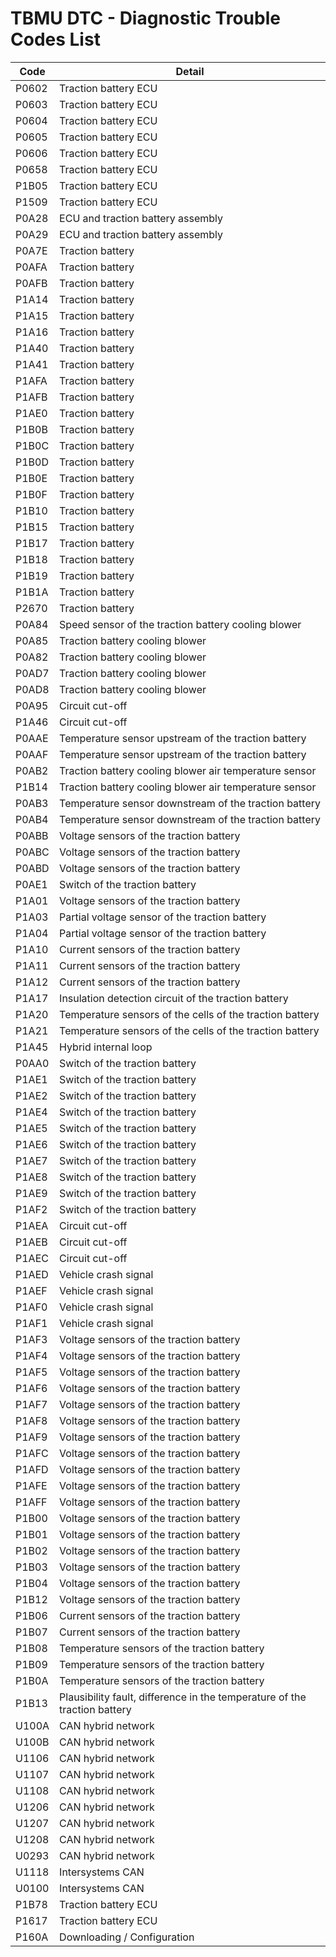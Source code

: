 # TBMU DTC - Diagnostic Trouble Codes List

| Code | Detail |
| - | - |
| P0602 | Traction battery ECU |
| P0603 | Traction battery ECU |
| P0604 | Traction battery ECU |
| P0605 | Traction battery ECU |
| P0606 | Traction battery ECU |
| P0658 | Traction battery ECU |
| P1B05 | Traction battery ECU |
| P1509 | Traction battery ECU |
| P0A28 | ECU and traction battery assembly |
| P0A29 | ECU and traction battery assembly |
| P0A7E | Traction battery |
| P0AFA | Traction battery |
| P0AFB | Traction battery |
| P1A14 | Traction battery |
| P1A15 | Traction battery |
| P1A16 | Traction battery |
| P1A40 | Traction battery |
| P1A41 | Traction battery |
| P1AFA | Traction battery |
| P1AFB | Traction battery |
| P1AE0 | Traction battery |
| P1B0B | Traction battery |
| P1B0C | Traction battery |
| P1B0D | Traction battery |
| P1B0E | Traction battery |
| P1B0F | Traction battery |
| P1B10 | Traction battery |
| P1B15 | Traction battery |
| P1B17 | Traction battery |
| P1B18 | Traction battery |
| P1B19 | Traction battery |
| P1B1A | Traction battery |
| P2670 | Traction battery |
| P0A84 | Speed sensor of the traction battery cooling blower |
| P0A85 | Traction battery cooling blower |
| P0A82 | Traction battery cooling blower |
| P0AD7 | Traction battery cooling blower |
| P0AD8 | Traction battery cooling blower |
| P0A95 | Circuit cut-off |
| P1A46 | Circuit cut-off |
| P0AAE | Temperature sensor upstream of the traction battery |
| P0AAF | Temperature sensor upstream of the traction battery |
| P0AB2 | Traction battery cooling blower air temperature sensor |
| P1B14 | Traction battery cooling blower air temperature sensor |
| P0AB3 | Temperature sensor downstream of the traction battery |
| P0AB4 | Temperature sensor downstream of the traction battery |
| P0ABB | Voltage sensors of the traction battery |
| P0ABC | Voltage sensors of the traction battery |
| P0ABD | Voltage sensors of the traction battery |
| P0AE1 | Switch of the traction battery |
| P1A01 | Voltage sensors of the traction battery |
| P1A03 | Partial voltage sensor of the traction battery |
| P1A04 | Partial voltage sensor of the traction battery |
| P1A10 | Current sensors of the traction battery |
| P1A11 | Current sensors of the traction battery |
| P1A12 | Current sensors of the traction battery |
| P1A17 | Insulation detection circuit of the traction battery |
| P1A20 | Temperature sensors of the cells of the traction battery |
| P1A21 | Temperature sensors of the cells of the traction battery |
| P1A45 | Hybrid internal loop |
| P0AA0 | Switch of the traction battery |
| P1AE1 | Switch of the traction battery |
| P1AE2 | Switch of the traction battery |
| P1AE4 | Switch of the traction battery |
| P1AE5 | Switch of the traction battery |
| P1AE6 | Switch of the traction battery |
| P1AE7 | Switch of the traction battery |
| P1AE8 | Switch of the traction battery |
| P1AE9 | Switch of the traction battery |
| P1AF2 | Switch of the traction battery |
| P1AEA | Circuit cut-off |
| P1AEB | Circuit cut-off |
| P1AEC | Circuit cut-off |
| P1AED | Vehicle crash signal |
| P1AEF | Vehicle crash signal |
| P1AF0 | Vehicle crash signal |
| P1AF1 | Vehicle crash signal |
| P1AF3 | Voltage sensors of the traction battery |
| P1AF4 | Voltage sensors of the traction battery |
| P1AF5 | Voltage sensors of the traction battery |
| P1AF6 | Voltage sensors of the traction battery |
| P1AF7 | Voltage sensors of the traction battery |
| P1AF8 | Voltage sensors of the traction battery |
| P1AF9 | Voltage sensors of the traction battery |
| P1AFC | Voltage sensors of the traction battery |
| P1AFD | Voltage sensors of the traction battery |
| P1AFE | Voltage sensors of the traction battery |
| P1AFF | Voltage sensors of the traction battery |
| P1B00 | Voltage sensors of the traction battery |
| P1B01 | Voltage sensors of the traction battery |
| P1B02 | Voltage sensors of the traction battery |
| P1B03 | Voltage sensors of the traction battery |
| P1B04 | Voltage sensors of the traction battery |
| P1B12 | Voltage sensors of the traction battery |
| P1B06 | Current sensors of the traction battery |
| P1B07 | Current sensors of the traction battery |
| P1B08 | Temperature sensors of the traction battery |
| P1B09 | Temperature sensors of the traction battery |
| P1B0A | Temperature sensors of the traction battery |
| P1B13 | Plausibility fault, difference in the temperature of the traction battery |
| U100A | CAN hybrid network |
| U100B | CAN hybrid network |
| U1106 | CAN hybrid network |
| U1107 | CAN hybrid network |
| U1108 | CAN hybrid network |
| U1206 | CAN hybrid network |
| U1207 | CAN hybrid network |
| U1208 | CAN hybrid network |
| U0293 | CAN hybrid network |
| U1118 | Intersystems CAN |
| U0100 | Intersystems CAN |
| P1B78 | Traction battery ECU |
| P1617 | Traction battery ECU |
| P160A | Downloading / Configuration |
